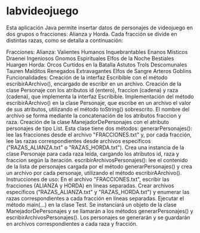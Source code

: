 # labvideojuego
Esta aplicación Java permite insertar datos de personajes de videojuego en dos grupos o fracciones: Alianza y Horda. Cada fracción se divide en distintas razas, como se detalla a continuación:

Fracciones:
Alianza:
Valientes Humanos
Inquebrantables Enanos
Místicos Draenei
Ingeniosos Gnomos
Espirituales Elfos de la Noche
Bestiales Huargen
Horda:
Orcos Curtidos en la Batalla
Astutos Trols
Descomunales Tauren
Malditos Renegados
Extravagantes Elfos de Sangre
Arteros Goblins
Funcionalidades:
Creación de la interfaz Escribible con el método escribirAArchivo(), encargado de escribir en un archivo.
Creación de la clase Personaje con los atributos id (entero), fraccion (cadena) y raza (cadena), que implementa la interfaz Escribible.
Implementación del método escribirAArchivo() en la clase Personaje, que escribe en un archivo el valor de sus atributos, utilizando el método toString() sobrescrito. El nombre del archivo se forma mediante la concatenación de los atributos fraccion y raza.
Creación de la clase ManejadorDePersonajes con el atributo personajes de tipo List<Personaje>. Esta clase tiene dos métodos:
generarPersonajes(): lee las fracciones desde el archivo "FRACCIONES.txt" y, por cada fracción, lee las razas correspondientes desde archivos específicos ("RAZAS_ALIANZA.txt" o "RAZAS_HORDA.txt"). Crea una instancia de la clase Personaje para cada raza leída, cargando los atributos id, raza y fraccion según la iteración.
escribirArchivosPersonajes(): lee el contenido de la lista de personajes cargada por el método generarPersonajes() y crea un archivo por cada personaje, utilizando el método escribirAArchivo().
Instrucciones de uso:
En el archivo "FRACCIONES.txt", escribir las fracciones (ALIANZA y HORDA) en líneas separadas.
Crear archivos específicos ("RAZAS_ALIANZA.txt" y "RAZAS_HORDA.txt") y enumerar las razas correspondientes a cada fracción en líneas separadas.
Ejecutar el método main(...) en la clase Test.
Se instanciará un objeto de la clase ManejadorDePersonajes y se llamarán a los métodos generarPersonajes() y escribirArchivosPersonajes().
Los personajes se generarán y se guardarán en archivos correspondientes a cada raza y fracción.
